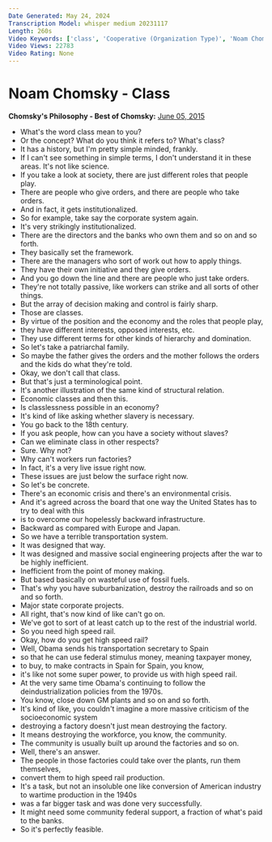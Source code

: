 ```yaml
---
Date Generated: May 24, 2024
Transcription Model: whisper medium 20231117
Length: 260s
Video Keywords: ['class', 'Cooperative (Organization Type)', 'Noam Chomsky (Author)', 'Economy (Field Of Study)', 'Socialism (Political Ideology)', 'Libertarian Socialism (Political Ideology)', 'Anarchism (Political Ideology)', 'Democracy (Quotation Subject)', 'Inequality (Quotation Subject)', 'Hierarchy']
Video Views: 22783
Video Rating: None
---
```


# Noam Chomsky - Class
**Chomsky's Philosophy - Best of Chomsky:** [June 05, 2015](https://www.youtube.com/watch?v=25JxV_H7lfM)
*  What's the word class mean to you?
*  Or the concept? What do you think it refers to? What's class?
*  It has a history, but I'm pretty simple minded, frankly.
*  If I can't see something in simple terms, I don't understand it in these areas. It's not like science.
*  If you take a look at society, there are just different roles that people play.
*  There are people who give orders, and there are people who take orders.
*  And in fact, it gets institutionalized.
*  So for example, take say the corporate system again.
*  It's very strikingly institutionalized.
*  There are the directors and the banks who own them and so on and so forth.
*  They basically set the framework.
*  There are the managers who sort of work out how to apply things.
*  They have their own initiative and they give orders.
*  And you go down the line and there are people who just take orders.
*  They're not totally passive, like workers can strike and all sorts of other things.
*  But the array of decision making and control is fairly sharp.
*  Those are classes.
*  By virtue of the position and the economy and the roles that people play,
*  they have different interests, opposed interests, etc.
*  They use different terms for other kinds of hierarchy and domination.
*  So let's take a patriarchal family.
*  So maybe the father gives the orders and the mother follows the orders and the kids do what they're told.
*  Okay, we don't call that class.
*  But that's just a terminological point.
*  It's another illustration of the same kind of structural relation.
*  Economic classes and then this.
*  Is classlessness possible in an economy?
*  It's kind of like asking whether slavery is necessary.
*  You go back to the 18th century.
*  If you ask people, how can you have a society without slaves?
*  Can we eliminate class in other respects?
*  Sure. Why not?
*  Why can't workers run factories?
*  In fact, it's a very live issue right now.
*  These issues are just below the surface right now.
*  So let's be concrete.
*  There's an economic crisis and there's an environmental crisis.
*  And it's agreed across the board that one way the United States has to try to deal with this
*  is to overcome our hopelessly backward infrastructure.
*  Backward as compared with Europe and Japan.
*  So we have a terrible transportation system.
*  It was designed that way.
*  It was designed and massive social engineering projects after the war to be highly inefficient.
*  Inefficient from the point of money making.
*  But based basically on wasteful use of fossil fuels.
*  That's why you have suburbanization, destroy the railroads and so on and so forth.
*  Major state corporate projects.
*  All right, that's now kind of like can't go on.
*  We've got to sort of at least catch up to the rest of the industrial world.
*  So you need high speed rail.
*  Okay, how do you get high speed rail?
*  Well, Obama sends his transportation secretary to Spain
*  so that he can use federal stimulus money, meaning taxpayer money,
*  to buy, to make contracts in Spain for Spain, you know,
*  it's like not some super power, to provide us with high speed rail.
*  At the very same time Obama's continuing to follow the deindustrialization policies from the 1970s.
*  You know, close down GM plants and so on and so forth.
*  It's kind of like, you couldn't imagine a more massive criticism of the socioeconomic system
*  destroying a factory doesn't just mean destroying the factory.
*  It means destroying the workforce, you know, the community.
*  The community is usually built up around the factories and so on.
*  Well, there's an answer.
*  The people in those factories could take over the plants, run them themselves,
*  convert them to high speed rail production.
*  It's a task, but not an insoluble one like conversion of American industry to wartime production in the 1940s
*  was a far bigger task and was done very successfully.
*  It might need some community federal support, a fraction of what's paid to the banks.
*  So it's perfectly feasible.
